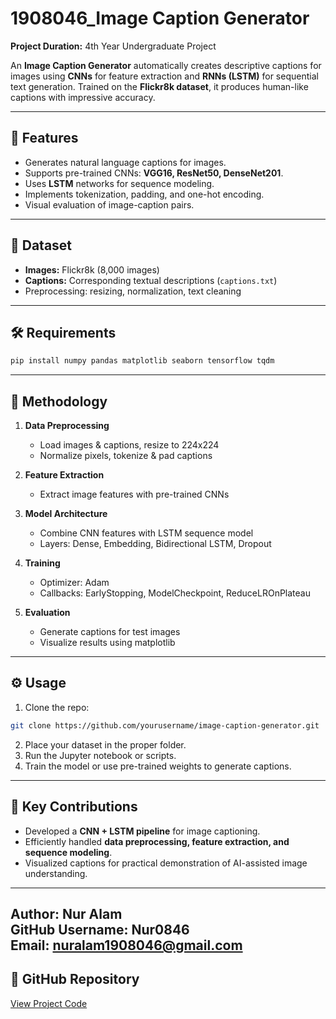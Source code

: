 

# 1908046_Image Caption Generator

**Project Duration:** 4th Year Undergraduate Project

An **Image Caption Generator** automatically creates descriptive captions for images using **CNNs** for feature extraction and **RNNs (LSTM)** for sequential text generation. Trained on the **Flickr8k dataset**, it produces human-like captions with impressive accuracy.

---

## 🔹 Features

- Generates natural language captions for images.
- Supports pre-trained CNNs: **VGG16, ResNet50, DenseNet201**.
- Uses **LSTM** networks for sequence modeling.
- Implements tokenization, padding, and one-hot encoding.
- Visual evaluation of image-caption pairs.

---

## 📂 Dataset

- **Images:** Flickr8k (8,000 images)
- **Captions:** Corresponding textual descriptions (`captions.txt`)
- Preprocessing: resizing, normalization, text cleaning

---

## 🛠️ Requirements

```bash
pip install numpy pandas matplotlib seaborn tensorflow tqdm
````

---

## 📝 Methodology

1. **Data Preprocessing**

   * Load images & captions, resize to 224x224
   * Normalize pixels, tokenize & pad captions

2. **Feature Extraction**

   * Extract image features with pre-trained CNNs

3. **Model Architecture**

   * Combine CNN features with LSTM sequence model
   * Layers: Dense, Embedding, Bidirectional LSTM, Dropout

4. **Training**

   * Optimizer: Adam
   * Callbacks: EarlyStopping, ModelCheckpoint, ReduceLROnPlateau

5. **Evaluation**

   * Generate captions for test images
   * Visualize results using matplotlib

---




## ⚙️ Usage

1. Clone the repo:

```bash
git clone https://github.com/yourusername/image-caption-generator.git
```

2. Place your dataset in the proper folder.
3. Run the Jupyter notebook or scripts.
4. Train the model or use pre-trained weights to generate captions.

---

## 🎯 Key Contributions

* Developed a **CNN + LSTM pipeline** for image captioning.
* Efficiently handled **data preprocessing, feature extraction, and sequence modeling**.
* Visualized captions for practical demonstration of AI-assisted image understanding.

---

**Author:** Nur Alam  
**GitHub Username:** Nur0846  
**Email:** nuralam1908046@gmail.com
---
## 🔗 GitHub Repository

[View Project Code](https://github.com/Nur0846/1908046_Image_Caption_Generator)

```




